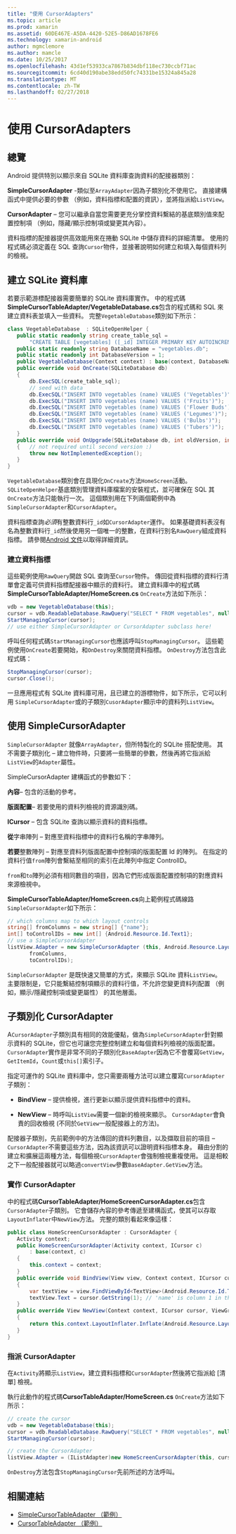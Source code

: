 ```yaml
---
title: "使用 CursorAdapters"
ms.topic: article
ms.prod: xamarin
ms.assetid: 60DE467E-A5DA-4420-52E5-D86AD1678FE6
ms.technology: xamarin-android
author: mgmclemore
ms.author: mamcle
ms.date: 10/25/2017
ms.openlocfilehash: 43d1ef53933ca7867b834dbf118ec730ccbf71ac
ms.sourcegitcommit: 6cd40d190abe38edd50fc74331be15324a845a28
ms.translationtype: MT
ms.contentlocale: zh-TW
ms.lasthandoff: 02/27/2018
---
```

# <a name="using-cursoradapters"></a>使用 CursorAdapters

<a name="overview" />

## <a name="overview"></a>總覽

Android 提供特別以顯示來自 SQLite 資料庫查詢資料的配接器類別：

 **SimpleCursorAdapter** -類似至`ArrayAdapter`因為子類別化不使用它。 直接建構函式中提供必要的參數 （例如，資料指標和配置的資訊），並將指派給`ListView`。

 **CursorAdapter** – 您可以繼承自當您需要更充分掌控資料繫結的基底類別值來配置控制項 （例如，隱藏/顯示控制項或變更其內容）。

資料指標的配接器提供高效能用來在捲動 SQLite 中儲存資料的詳細清單。 使用的程式碼必須定義在 SQL 查詢`Cursor`物件，並接著說明如何建立和填入每個資料列的檢視。

<a name="Creating_an_SQLite_Database" />

## <a name="creating-an-sqlite-database"></a>建立 SQLite 資料庫

若要示範游標配接器需要簡單的 SQLite 資料庫實作。 中的程式碼**SimpleCursorTableAdapter/VegetableDatabase.cs**包含的程式碼和 SQL 來建立資料表並填入一些資料。
完整`VegetableDatabase`類別如下所示：

```csharp
class VegetableDatabase  : SQLiteOpenHelper {
   public static readonly string create_table_sql =
       "CREATE TABLE [vegetables] ([_id] INTEGER PRIMARY KEY AUTOINCREMENT NOT NULL UNIQUE, [name] TEXT NOT NULL UNIQUE)";
   public static readonly string DatabaseName = "vegetables.db";
   public static readonly int DatabaseVersion = 1;
   public VegetableDatabase(Context context) : base(context, DatabaseName, null, DatabaseVersion) { }
   public override void OnCreate(SQLiteDatabase db)
   {
       db.ExecSQL(create_table_sql);
       // seed with data
       db.ExecSQL("INSERT INTO vegetables (name) VALUES ('Vegetables')");
       db.ExecSQL("INSERT INTO vegetables (name) VALUES ('Fruits')");
       db.ExecSQL("INSERT INTO vegetables (name) VALUES ('Flower Buds')");
       db.ExecSQL("INSERT INTO vegetables (name) VALUES ('Legumes')");
       db.ExecSQL("INSERT INTO vegetables (name) VALUES ('Bulbs')");
       db.ExecSQL("INSERT INTO vegetables (name) VALUES ('Tubers')");
   }
   public override void OnUpgrade(SQLiteDatabase db, int oldVersion, int newVersion)
   {   // not required until second version :)
       throw new NotImplementedException();
   }
}
```

`VegetableDatabase`類別會在具現化`OnCreate`方法`HomeScreen`活動。 `SQLiteOpenHelper`基底類別管理資料庫檔案的安裝程式，並可確保在 SQL 其`OnCreate`方法只能執行一次。 這個類別用在下列兩個範例中為`SimpleCursorAdapter`和`CursorAdapter`。

資料指標查詢*必須*有整數資料行`_id`如`CursorAdapter`運作。 如果基礎資料表沒有名為整數資料行`_id`然後使用另一個唯一的整數，在資料行別名`RawQuery`組成資料指標。 請參閱[Android 文件](https://developer.xamarin.com/api/type/Android.Widget.CursorAdapter/)以取得詳細資訊。

<a name="Creating_the_Cursor" />

### <a name="creating-the-cursor"></a>建立資料指標

這些範例使用`RawQuery`開啟 SQL 查詢至`Cursor`物件。 傳回從資料指標的資料行清單會定義可供資料指標配接器中顯示的資料行。 建立資料庫中的程式碼**SimpleCursorTableAdapter/HomeScreen.cs** `OnCreate`方法如下所示：

```csharp
vdb = new VegetableDatabase(this);
cursor = vdb.ReadableDatabase.RawQuery("SELECT * FROM vegetables", null); // cursor query
StartManagingCursor(cursor);
// use either SimpleCursorAdapter or CursorAdapter subclass here!
```

呼叫任何程式碼`StartManagingCursor`也應該呼叫`StopManagingCursor`。 這些範例使用`OnCreate`若要開始，和`OnDestroy`來關閉資料指標。 `OnDestroy`方法包含此程式碼：

```csharp
StopManagingCursor(cursor);
cursor.Close();
```

一旦應用程式有 SQLite 資料庫可用，且已建立的游標物件，如下所示，它可以利用 `SimpleCursorAdapter`或的子類別`CusorAdapter`顯示中的資料列`ListView`。

<a name="Using_SimpleCursorAdapter" />

## <a name="using-simplecursoradapter"></a>使用 SimpleCursorAdapter

`SimpleCursorAdapter` 就像`ArrayAdapter`，但所特製化的 SQLite 搭配使用。 其不需要子類別化 – 建立物件時，只要將一些簡單的參數，然後再將它指派給`ListView`的`Adapter`屬性。

SimpleCursorAdapter 建構函式的參數如下：

 **內容**– 包含的活動的參考。

 **版面配置**– 若要使用的資料列檢視的資源識別碼。

 **ICursor** – 包含 SQLite 查詢以顯示資料的資料指標。

 **從**字串陣列 – 對應至資料指標中的資料行名稱的字串陣列。

 **若要**整數陣列 – 對應至資料列版面配置中控制項的版面配置 Id 的陣列。 在指定的資料行值`from`陣列會繫結至相同的索引在此陣列中指定 ControlID。

`from`和`to`陣列必須有相同數目的項目，因為它們形成版面配置控制項的對應資料來源檢視中。

**SimpleCursorTableAdapter/HomeScreen.cs**向上範例程式碼線路`SimpleCursorAdapter`如下所示：

```csharp
// which columns map to which layout controls
string[] fromColumns = new string[] {"name"};
int[] toControlIDs = new int[] {Android.Resource.Id.Text1};
// use a SimpleCursorAdapter
listView.Adapter = new SimpleCursorAdapter (this, Android.Resource.Layout.SimpleListItem1, cursor,
       fromColumns,
       toControlIDs);
```

`SimpleCursorAdapter` 是既快速又簡單的方式，來顯示 SQLite 資料`ListView`。 主要限制是，它只能繫結控制項顯示的資料行值，不允許您變更資料列配置 （例如，顯示/隱藏控制項或變更屬性） 的其他層面。

<a name="Subclassing_CursorAdapter" />

## <a name="subclassing-cursoradapter"></a>子類別化 CursorAdapter

A`CursorAdapter`子類別具有相同的效能優點，做為`SimpleCursorAdapter`針對顯示資料的 SQLite，但它也可讓您完整控制建立和每個資料列檢視的版面配置。 `CursorAdapter`實作是非常不同的子類別化`BaseAdapter`因為它不會覆寫`GetView`， `GetItemId`，`Count`或`this[]`索引子。

指定可運作的 SQLite 資料庫中，您只需要兩種方法可以建立覆寫`CursorAdapter`子類別：

- **BindView** – 提供檢視，進行更新以顯示提供資料指標中的資料。

- **NewView** – 時呼叫`ListView`需要一個新的檢視來顯示。 `CursorAdapter`會負責的回收檢視 (不同於`GetView`一般配接器上的方法)。

配接器子類別，先前範例中的方法傳回的資料列數目，以及擷取目前的項目 –`CursorAdapter`不需要這些方法，因為該資訊可以證明資料指標本身。 藉由分割的建立和擴展這兩種方法，每個檢視`CursorAdapter`會強制檢視重複使用。 這是相較之下一般配接器就可以略過`convertView`參數`BaseAdapter.GetView`方法。

<a name="Implementing_the_CursorAdapter" />

### <a name="implementing-the-cursoradapter"></a>實作 CursorAdapter

中的程式碼**CursorTableAdapter/HomeScreenCursorAdapter.cs**包含`CursorAdapter`子類別。 它會儲存內容的參考傳遞至建構函式，使其可以存取`LayoutInflater`中`NewView`方法。 完整的類別看起來像這樣：

```csharp
public class HomeScreenCursorAdapter : CursorAdapter {
   Activity context;
   public HomeScreenCursorAdapter(Activity context, ICursor c)
       : base(context, c)
   {
       this.context = context;
   }
   public override void BindView(View view, Context context, ICursor cursor)
   {
       var textView = view.FindViewById<TextView>(Android.Resource.Id.Text1);
       textView.Text = cursor.GetString(1); // 'name' is column 1 in the cursor query
   }
   public override View NewView(Context context, ICursor cursor, ViewGroup parent)
   {
       return this.context.LayoutInflater.Inflate(Android.Resource.Layout.SimpleListItem1, parent, false);
   }
}
```

<a name="Assigning_the_CursorAdapter" />

### <a name="assigning-the-cursoradapter"></a>指派 CursorAdapter

在`Activity`將顯示`ListView`，建立資料指標和`CursorAdapter`然後將它指派給 [清單] 檢視。

執行此動作的程式碼**CursorTableAdapter/HomeScreen.cs** `OnCreate`方法如下所示：

```csharp
// create the cursor
vdb = new VegetableDatabase(this);
cursor = vdb.ReadableDatabase.RawQuery("SELECT * FROM vegetables", null);
StartManagingCursor(cursor);

// create the CursorAdapter
listView.Adapter = (IListAdapter)new HomeScreenCursorAdapter(this, cursor, false);
```

`OnDestroy`方法包含`StopManagingCursor`先前所述的方法呼叫。



## <a name="related-links"></a>相關連結

- [SimpleCursorTableAdapter （範例）](https://developer.xamarin.com/samples/SimpleCursorTableAdapter/)
- [CursorTableAdapter （範例）](https://developer.xamarin.com/samples/CursorTableAdapter/)
